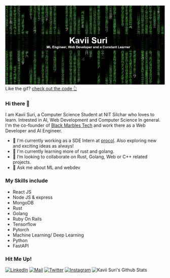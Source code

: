 ![matrix.gif](https://github.com/KaviiSuri/KaviiSuri/raw/master/matrix-optimized.gif)
Like the gif? [check out the code 👆](https://github.com/KaviiSuri/matrixgif.git)


### Hi there 👋
I am Kavii Suri, a Computer Science Student at NIT Silchar who loves to learn. Intrested in AI, Web Development and Computer Science In general. I'm the co-founder of [Black Marbles Tech](www.blackmarbles.tech) and work there as a Web Developer and AI Engineer.
- 🔭 I'm currently working as a SDE Intern at [procol](procol.io). Also exploring new and exciting ideas as always!
- 🌱 I'm currently learning more of rust and golang.
- 👯 I’m looking to collaborate on Rust, Golang, Web or C++ related projects.
- 💬 Ask me about ML and webdev

### My Skills include
* React JS
* Node JS & express
* MongoDB
* Rust
* Golang
* Ruby On Rails
* Tensorflow
* Pytorch
* Machine Learning/ Deep Learning
* Python
* FastAPI

### Hit Me Up!
[![LinkedIn](https://img.shields.io/badge/LinkedIn-Kavii%20Suri-blue)](https://www.linkedin.com/in/kavii-suri-a23286194/)
[![Mail](https://img.shields.io/badge/Mail-surikavii%40gmail.com-red)](surikavii@gamil.com)
[![Twitter](https://img.shields.io/badge/Twitter-%40kavii__suri-9cf)](https://twitter.com/kavii_suri)
[![Instagram](https://img.shields.io/badge/Instagram-kavii__suri-E1306C)](https://www.instagram.com/kavii_suri/)
![Kavii Suri's Github Stats](https://github-readme-stats.vercel.app/api?username=KaviiSuri&show_icons=true)
